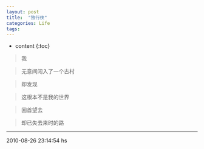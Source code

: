 ```yaml
---
layout: post
title:  "独行侠"
categories: Life
tags:
---
```


* content
{:toc}


> 我

> 无意间闯入了一个古村

> 却发现

> 这根本不是我的世界

> 回首望去

> 却已失去来时的路


***
2010-08-26 23:14:54 hs
